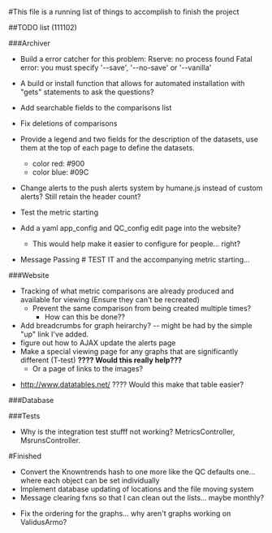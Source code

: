 #This file is a running list of things to accomplish to finish the project

##TODO list (111102)

###Archiver
- Build a error catcher for this problem: 
    Rserve: no process found
    Fatal error: you must specify '--save', '--no-save' or '--vanilla'

- A build or install function that allows for automated installation with "gets" statements to ask the questions?
- Add searchable fields to the comparisons list
- Fix deletions of comparisons
- Provide a legend and two fields for the description of the datasets, use them at the top of each page to define the datasets.
  - color red: #900
  - color blue: #09C
- Change alerts to the push alerts system by humane.js instead of custom alerts?  Still retain the header count?
-	Test the metric starting
- Add a yaml app\_config and QC\_config edit page into the website?
    - This would help make it easier to configure for people... right?
* Message Passing # TEST IT and the accompanying metric starting...

###Website
  - Tracking of what metric comparisons are already produced and available for viewing (Ensure they can't be recreated)
    - Prevent the same comparison from being created multiple times?
      - How can this be done??
  - Add breadcrumbs for graph heirarchy?
      -- might be had by the simple "up" link I've added.
  - figure out how to AJAX update the alerts page  
  - Make a special viewing page for any graphs that are significantly different (T-test) __????  Would this really help???__
    * Or a page of links to the images?
  * http://www.datatables.net/ ????  Would this make that table easier?

###Database

###Tests
* Why is the integration test stufff not working? MetricsController,
  MsrunsController.





#Finished
* Convert the Knowntrends hash to one more like the QC defaults one... where each object can be set individually
* Implement database updating of locations and the file moving system
* Message clearing fxns so that I can clean out the lists... maybe monthly?
- Fix the ordering for the graphs... why aren't graphs working on ValidusArmo?
